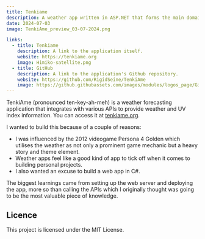 ```yaml
---
title: Tenkiame
description: A weather app written in ASP.NET that forms the main domain of this blog
date: 2024-07-03
image: TenkiAme_preview_03-07-2024.png

links:
  - title: Tenkiame
    description: A link to the application itself.
    website: https://tenkiame.org
    image: Himiko-satellite.png
  - title: GitHub
    description: A link to the application's Github repository.
    website: https://github.com/RigidSeine/TenkiAme
    image: https://github.githubassets.com/images/modules/logos_page/GitHub-Mark.png
---
```


TenkiAme (pronounced ten-key-ah-meh) is a weather forecasting application that integrates with various APIs to provide weather and UV index information. You can access it at [tenkiame.org](https://tenkiame.org).

I wanted to build this because of a couple of reasons:
- I was influenced by the 2012 videogame Persona 4 Golden which utilises the weather as not only a prominent game mechanic but a heavy story and theme element.
- Weather apps feel like a good kind of app to tick off when it comes to building personal projects.
- I also wanted an excuse to build a web app in C#.

The biggest learnings came from setting up the web server and deploying the app, more so than calling the APIs which I originally thought was going to be the most valuable piece of knowledge.


## Licence
This project is licensed under the MIT License.
